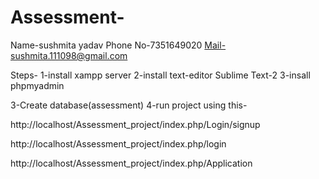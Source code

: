 # Assessment- 

Name-sushmita yadav
Phone No-7351649020
Mail-sushmita.111098@gmail.com


Steps-
1-install xampp server
2-install text-editor Sublime Text-2
3-insall phpmyadmin

3-Create database(assessment) 
4-run project using this-

http://localhost/Assessment_project/index.php/Login/signup

http://localhost/Assessment_project/index.php/login

http://localhost/Assessment_project/index.php/Application